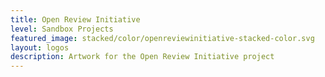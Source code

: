 ```yaml
---
title: Open Review Initiative
level: Sandbox Projects
featured_image: stacked/color/openreviewinitiative-stacked-color.svg
layout: logos
description: Artwork for the Open Review Initiative project
---
```

